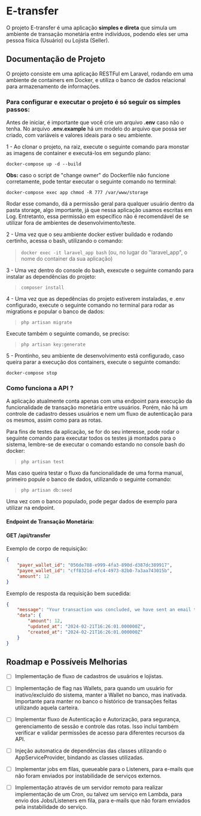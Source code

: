 # E-transfer
O projeto E-transfer é uma aplicação **simples e direta** que simula um ambiente de transação monetária entre indivíduos, podendo eles ser uma pessoa física (Usuário) ou Lojista (Seller).

## Documentação de Projeto
O projeto consiste em uma aplicação RESTFul em Laravel, rodando em uma ambiente de containers em Docker, e utiliza o banco de dados relacional para armazenamento de informações.

### Para configurar e executar o projeto é só seguir os simples passos:

Antes de iniciar, é importante que você crie um arquivo **.env** caso não o tenha. No arquivo **.env.example** há um modelo do arquivo que possa ser criado, com variáveis e valores ideais para o seu ambiente.

1 - Ao clonar o projeto, na raiz, execute o seguinte comando para monstar as imagens de container e executá-los em segundo plano: 
    
```docker
docker-compose up -d --build 
```

**Obs:** caso o script de "change owner" do Dockerfile não funcione corretamente, pode tentar executar o seguinte comando no terminal: 
```docker  
docker-compose exec app chmod -R 777 /var/www/storage 
```

Rodar esse comando, dá a permissão geral para qualquer usuário dentro da pasta storage, algo importante, já que nessa aplicação usamos escritas em Log. Entretanto, essa permissão em específico não é recomendável de se utilizar fora de ambientes de desenvolvimento/teste.

2 - Uma vez que o seu ambiente docker estiver buildado e rodando certinho, acessa o bash, utilizando o comando: 

> ```docker exec -it laravel_app bash``` (ou, no lugar do "laravel_app", o nome do container da sua aplicação)


3 - Uma vez dentro do console do bash, exexcute o seguinte comando para instalar as dependências do projeto: 

> ```composer install```

4 - Uma vez que as depedências do projeto estiverem instaladas, e .env configurado, execute o seguinte comando no terminal para rodar as migrations e popular o banco de dados: 

>```php artisan migrate```

Execute também o seguinte comando, se preciso:

> ```php artisan key:generate```

5 - Prontinho, seu ambiente de desenvolvimento está configurado, caso queira parar a execução dos containers, execute o seguinte comando:

```docker-compose stop```

### Como funciona a API ?
A aplicação atualmente conta apenas com uma endpoint para execução da funcionalidade de transação monetária entre usuários. Porém, não há um controle de cadastro desses usuários e nem um fluxo de autenticação para os mesmos, assim como para as rotas.

Para fins de testes da aplicação, se for do seu interesse, pode rodar o seguinte comando para executar todos os testes já montados para o sistema, lembre-se de executar o comando estando no console bash do docker: 

> ```php artisan test```

Mas caso queira testar o fluxo da funcionalidade de uma forma manual, primeiro popule o banco de dados, utilizando o seguinte comando:

>```php artisan db:seed```

Uma vez com o banco populado, pode pegar dados de exemplo para utilizar na endpoint.

#### Endpoint de Transação Monetária:
#### GET /api/transfer

Exemplo de corpo de requisição: 
```json
{
	"payer_wallet_id": "056de788-e999-4fa3-890d-d387dc389917",
	"payee_wallet_id": "cff8321d-efc4-4973-82b0-7a3aa743015b",
	"amount": 12
}
```

Exemplo de resposta da requisição bem sucedida: 
```json
{
	"message": "Your transaction was concluded, we have sent an email to the payee.",
	"data": {
		"amount": 12,
		"updated_at": "2024-02-21T16:26:01.000000Z",
		"created_at": "2024-02-21T16:26:01.000000Z"
	}
}
```

## Roadmap e Possíveis Melhorias


- [ ] Implementação de fluxo de cadastros de usuários e lojistas.

- [ ] Implementação de flag nas Wallets, para quando um usuário for inativo/excluído do sistema, manter a Wallet no banco, mas inativada. Importante para manter no banco o histórico de transações feitas utilizando aquela carteira.

- [ ] Implementar fluxo de Autenticação e Autorização, para segurança, gerenciamento de sessão e controle das rotas. Isso inclui também verificar e validar permissões de acesso para diferentes recursos da API.

- [ ] Injeção automatica de dependências das classes utilizando o AppServiceProvider,
bindando as classes utilizadas.

- [ ] Implementar jobs em filas, queueable para o Listeners, para e-mails que não foram enviados por instabilidade de serviços externos.

- [ ] Implementação através de um servidor remoto para realizar implementação de um Cron, ou talvez um serviço em Lambda, para envio dos Jobs/Listeners em fila, para e-mails que não foram enviados pela instabilidade do serviço.
